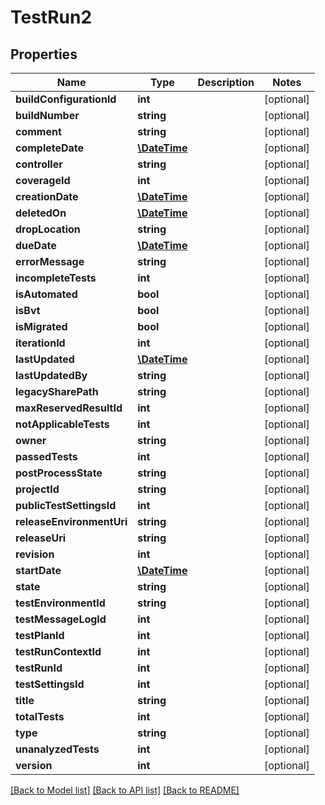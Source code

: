 # TestRun2

## Properties
Name | Type | Description | Notes
------------ | ------------- | ------------- | -------------
**buildConfigurationId** | **int** |  | [optional] 
**buildNumber** | **string** |  | [optional] 
**comment** | **string** |  | [optional] 
**completeDate** | [**\DateTime**](\DateTime.md) |  | [optional] 
**controller** | **string** |  | [optional] 
**coverageId** | **int** |  | [optional] 
**creationDate** | [**\DateTime**](\DateTime.md) |  | [optional] 
**deletedOn** | [**\DateTime**](\DateTime.md) |  | [optional] 
**dropLocation** | **string** |  | [optional] 
**dueDate** | [**\DateTime**](\DateTime.md) |  | [optional] 
**errorMessage** | **string** |  | [optional] 
**incompleteTests** | **int** |  | [optional] 
**isAutomated** | **bool** |  | [optional] 
**isBvt** | **bool** |  | [optional] 
**isMigrated** | **bool** |  | [optional] 
**iterationId** | **int** |  | [optional] 
**lastUpdated** | [**\DateTime**](\DateTime.md) |  | [optional] 
**lastUpdatedBy** | **string** |  | [optional] 
**legacySharePath** | **string** |  | [optional] 
**maxReservedResultId** | **int** |  | [optional] 
**notApplicableTests** | **int** |  | [optional] 
**owner** | **string** |  | [optional] 
**passedTests** | **int** |  | [optional] 
**postProcessState** | **string** |  | [optional] 
**projectId** | **string** |  | [optional] 
**publicTestSettingsId** | **int** |  | [optional] 
**releaseEnvironmentUri** | **string** |  | [optional] 
**releaseUri** | **string** |  | [optional] 
**revision** | **int** |  | [optional] 
**startDate** | [**\DateTime**](\DateTime.md) |  | [optional] 
**state** | **string** |  | [optional] 
**testEnvironmentId** | **string** |  | [optional] 
**testMessageLogId** | **int** |  | [optional] 
**testPlanId** | **int** |  | [optional] 
**testRunContextId** | **int** |  | [optional] 
**testRunId** | **int** |  | [optional] 
**testSettingsId** | **int** |  | [optional] 
**title** | **string** |  | [optional] 
**totalTests** | **int** |  | [optional] 
**type** | **string** |  | [optional] 
**unanalyzedTests** | **int** |  | [optional] 
**version** | **int** |  | [optional] 

[[Back to Model list]](../README.md#documentation-for-models) [[Back to API list]](../README.md#documentation-for-api-endpoints) [[Back to README]](../README.md)


